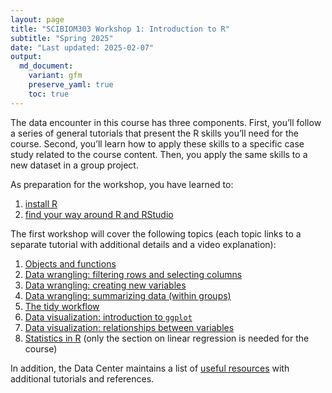 ```yaml
---
layout: page
title: "SCIBIOM303 Workshop 1: Introduction to R"
subtitle: "Spring 2025"
date: "Last updated: 2025-02-07"
output:
  md_document:
    variant: gfm
    preserve_yaml: true
    toc: true
---
```


The data encounter in this course has three components. First, you’ll
follow a series of general tutorials that present the R skills you’ll
need for the course. Second, you’ll learn how to apply these skills to a
specific case study related to the course content. Then, you apply the
same skills to a new dataset in a group project.

As preparation for the workshop, you have learned to:

1.  [install R](../../../tutorials/r_install)
2.  [find your way around R and RStudio](../../../tutorials/r_basics)

The first workshop will cover the following topics (each topic links to
a separate tutorial with additional details and a video explanation):

1.  [Objects and functions](../../../tutorials/r_objects)
2.  [Data wrangling: filtering rows and selecting
    columns](../../../tutorials/r_intro_subset)
3.  [Data wrangling: creating new
    variables](../../../tutorials/r_intro_mutate)
4.  [Data wrangling: summarizing data (within
    groups)](../../../tutorials/r_intro_summarize)
5.  [The tidy workflow](../../../tutorials/r_intro_pipe)
6.  [Data visualization: introduction to
    `ggplot`](../../../tutorials/r_ggplot_intro)
7.  [Data visualization: relationships between
    variables](../../../tutorials/r_ggplot_bivariate)
8.  [Statistics in R](../../../tutorials/r_stats) (only the section on
    linear regression is needed for the course)

In addition, the Data Center maintains a list of [useful
resources](../../../tutorials/links) with additional tutorials and
references.
